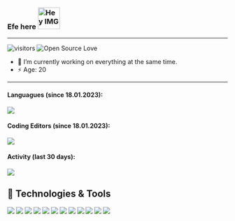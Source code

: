 ### Efe here <img src="https://github.githubassets.com/images/mona-whisper.gif" height="50px" width="50px" alt="Hey IMG" />
---

![visitors](https://visitor-badge.laobi.icu/badge?page_id=razetro.razetro)
![Open Source Love](https://badges.frapsoft.com/os/v1/open-source.svg?v=102)

- 🔭 I’m currently working on everything at the same time.
- ⚡ Age: 20

---

#### Languagues (since 18.01.2023):

<img src="https://wakatime.com/share/@Razetro/bf38e739-a7d9-4a60-9e47-9c68b5b0dfc0.png" />

#### Coding Editors (since 18.01.2023):

<img src="https://wakatime.com/share/@Razetro/9f2c09e9-6bf9-425a-8d87-d44b96f81bf5.png" />

#### Activity (last 30 days):

<img src="https://wakatime.com/share/@Razetro/d79db3ee-830a-4708-8963-fe23e556ca74.png" />

## 🔧 Technologies & Tools

![](https://img.shields.io/badge/OS-Linux-informational?style=flat&logo=linux&logoColor=white&color=6aa6f8)
![](https://img.shields.io/badge/OS-MacOS-informational?style=flat&logo=macos&logoColor=white&color=6aa6f8)
![](https://img.shields.io/badge/OS-Microsoft%20Windows%2011-informational?style=flat&logo=Windows&logoColor=white&color=6aa6f8)
![](https://img.shields.io/badge/Editor-PhpStorm-informational?style=flat&logo=PhpStorm&logoColor=white&color=6aa6f8)
![](https://img.shields.io/badge/Code-Php-informational?style=flat&logo=php&logoColor=white&color=6aa6f8)
![](https://img.shields.io/badge/Code-JavaScript-informational?style=flat&logo=javascript&logoColor=white&color=6aa6f8)
![](https://img.shields.io/badge/Editor-IntelliJ%20IDEA-informational?style=flat&logo=IntelliJ%20IDEA&logoColor=white&color=6aa6f8)
![](https://img.shields.io/badge/Code-Java-informational?style=flat&logo=java&logoColor=white&color=6aa6f8)
![](https://img.shields.io/badge/Editor-PyCharm-informational?style=flat&logo=PyCharm&logoColor=white&color=6aa6f8)
![](https://img.shields.io/badge/Code-Python-informational?style=flat&logo=python&logoColor=white&color=6aa6f8)
![](https://img.shields.io/badge/Shell-Bash-informational?style=flat&logo=gnu-bash&logoColor=white&color=6aa6f8)
![](https://img.shields.io/badge/Tools-Docker-informational?style=flat&logo=docker&logoColor=white&color=6aa6f8)
